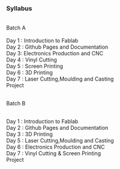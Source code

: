 ### Syllabus  

<br>
Batch A 
<br>
<br>
Day 1 : Introduction to Fablab 
<br>
Day 2 : Github Pages and Documentation
    <br>                           
Day 3: Electronics Production and CNC
        <br>                       
Day 4 : Vinyl Cutting
            <br>                          
Day 5 : Screen Printing
                <br>                       
Day 6 : 3D Printing
                    <br>            
Day 7 : Laser Cutting,Moulding and Casting
                        <br>        
Project
<br>
<br>



Batch B

<br>
Day 1 : Introduction to Fablab 
<br>
Day 2 : Github Pages and Documentation
<br>
Day 3 : 3D Printing
<br>                            
Day 5 : Laser Cutting,Moulding and Casting
<br>                   
Day 6 : Electronics Production and CNC
<br>                
Day 7 : Vinyl Cutting & Screen Printing
<br>                                                                                            
Project
<br>

